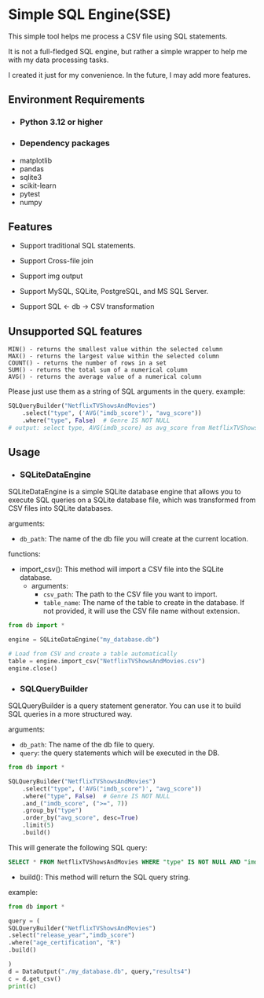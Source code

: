 
# Simple SQL Engine(SSE)


This simple tool helps me process a CSV file using SQL statements.

It is not a full-fledged SQL engine, but rather a simple wrapper to help me with my data processing tasks.

I created it just for my convenience. In the future, I may add more features.

## Environment Requirements
- ### Python 3.12 or higher
- ### Dependency packages
- matplotlib
- pandas
- sqlite3
- scikit-learn
- pytest
- numpy


## Features 

- Support traditional SQL statements.

- Support Cross-file join

- Support img output

- Support MySQL, SQLite, PostgreSQL, and MS SQL Server.

- Support SQL <- db -> CSV transformation

## Unsupported SQL features
 
    MIN() - returns the smallest value within the selected column
    MAX() - returns the largest value within the selected column
    COUNT() - returns the number of rows in a set
    SUM() - returns the total sum of a numerical column
    AVG() - returns the average value of a numerical column
Please just use them as a string of SQL arguments in the query.
example:

```python
SQLQueryBuilder("NetflixTVShowsAndMovies")
    .select("type", ('AVG("imdb_score")', "avg_score"))
    .where("type", False)  # Genre IS NOT NULL
# output: select type, AVG(imdb_score) as avg_score from NetflixTVShowsAndMovies where type IS NOT NULL
```

## Usage

- ### SQLiteDataEngine

SQLiteDataEngine is a simple SQLite database engine that allows you to execute SQL queries on a SQLite database file, which was transformed from CSV files into SQLite databases.

arguments:
- `db_path`: The name of the db file you will create at the current location.

functions:

- import_csv(): This method will import a CSV file into the SQLite database.
  - arguments:
    - `csv_path`: The path to the CSV file you want to import.
    - `table_name`: The name of the table to create in the database. If not provided, it will use the CSV file name without extension.
```python
from db import *

engine = SQLiteDataEngine("my_database.db")

# Load from CSV and create a table automatically
table = engine.import_csv("NetflixTVShowsAndMovies.csv")
engine.close()


```

- ### SQLQueryBuilder
SQLQueryBuilder is a query statement generator. 
You can use it to build SQL queries in a more structured way.

arguments:
- `db_path`: The name of the db file to query.
- `query`: the query statements which will be executed in the DB.

```python
from db import *

SQLQueryBuilder("NetflixTVShowsAndMovies")
    .select("type", ('AVG("imdb_score")', "avg_score"))
    .where("type", False)  # Genre IS NOT NULL
    .and_("imdb_score", (">=", 7))
    .group_by("type")
    .order_by("avg_score", desc=True)
    .limit(5)
    .build()
```
This will generate the following SQL query:
```sql
SELECT * FROM NetflixTVShowsAndMovies WHERE "type" IS NOT NULL AND "imdb_score" IS NULL GROUP BY type ORDER BY avg_score DESC LIMIT 5;
```

- build(): This method will return the SQL query string.

example:
```python
from db import *

query = (
SQLQueryBuilder("NetflixTVShowsAndMovies")
.select("release_year","imdb_score")
.where("age_certification", "R")
.build()

)
d = DataOutput("./my_database.db", query,"results4")
c = d.get_csv()
print(c)
```


